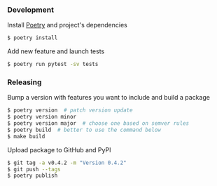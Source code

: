 ### Development

Install [Poetry](https://python-poetry.org/) and project's dependencies

```bash
$ poetry install
```

Add new feature and launch tests

```bash
$ poetry run pytest -sv tests
```

### Releasing

Bump a version with features you want to include and build a package

```bash
$ poetry version  # patch version update
$ poetry version minor
$ poetry version major  # choose one based on semver rules
$ poetry build  # better to use the command below
$ make build
```

Upload package to GitHub and PyPI

```bash
$ git tag -a v0.4.2 -m "Version 0.4.2"
$ git push --tags
$ poetry publish
```
